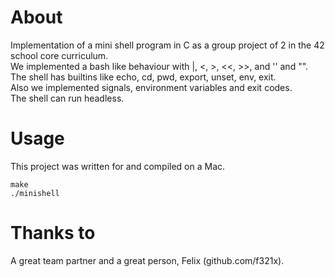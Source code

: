 # About
Implementation of a mini shell program in C as a group project of 2 in the 42 school core curriculum.  
We implemented a bash like behaviour with |, <, >, <<, >>, and '' and "".  
The shell has builtins like echo, cd, pwd, export, unset, env, exit.  
Also we implemented signals, environment variables and exit codes.  
The shell can run headless.  

# Usage
This project was written for and compiled on a Mac.  
```
make
./minishell
```

# Thanks to
A great team partner and a great person, Felix (github.com/f321x).
